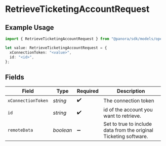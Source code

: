 # RetrieveTicketingAccountRequest

## Example Usage

```typescript
import { RetrieveTicketingAccountRequest } from "@panora/sdk/models/operations";

let value: RetrieveTicketingAccountRequest = {
  xConnectionToken: "<value>",
  id: "<id>",
};
```

## Fields

| Field                                                             | Type                                                              | Required                                                          | Description                                                       |
| ----------------------------------------------------------------- | ----------------------------------------------------------------- | ----------------------------------------------------------------- | ----------------------------------------------------------------- |
| `xConnectionToken`                                                | *string*                                                          | :heavy_check_mark:                                                | The connection token                                              |
| `id`                                                              | *string*                                                          | :heavy_check_mark:                                                | id of the account you want to retrieve.                           |
| `remoteData`                                                      | *boolean*                                                         | :heavy_minus_sign:                                                | Set to true to include data from the original Ticketing software. |